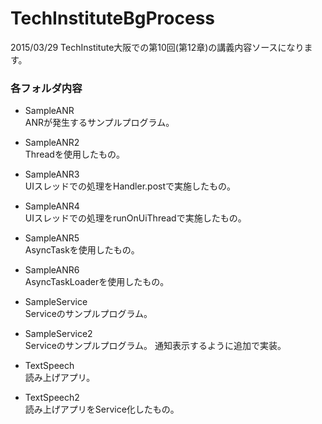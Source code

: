 # TechInstituteBgProcess
2015/03/29 TechInstitute大阪での第10回(第12章)の講義内容ソースになります。

### 各フォルダ内容
* SampleANR  
ANRが発生するサンプルプログラム。

* SampleANR2  
Threadを使用したもの。

* SampleANR3  
UIスレッドでの処理をHandler.postで実施したもの。

* SampleANR4  
UIスレッドでの処理をrunOnUiThreadで実施したもの。

* SampleANR5  
AsyncTaskを使用したもの。

* SampleANR6  
AsyncTaskLoaderを使用したもの。

* SampleService  
Serviceのサンプルプログラム。

* SampleService2  
Serviceのサンプルプログラム。
通知表示するように追加で実装。

* TextSpeech  
読み上げアプリ。

* TextSpeech2  
読み上げアプリをService化したもの。
